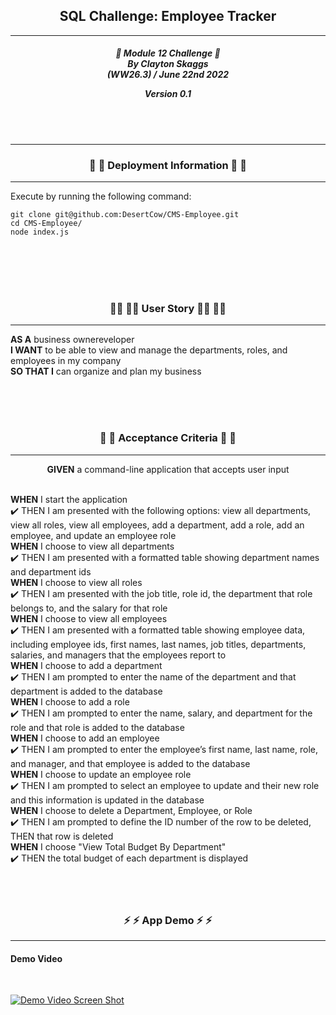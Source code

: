 <h2 align="center">SQL Challenge: Employee Tracker</h2>

---

<div align="center">

<h5 align="center">

💼 Module 12 Challenge 💼<br>
By Clayton Skaggs<br>
(WW26.3) / June 22nd 2022

Version 0.1</h5>
</div>

<br>
<br>

---

<h3 align="center">🚀 🚀 Deployment Information 🚀 🚀</h3>

---

Execute by running the following command:

````
git clone git@github.com:DesertCow/CMS-Employee.git
cd CMS-Employee/
node index.js
````

<br>
<br>
<br>
<br>

<h3 align="center">🧙‍♂️ 🧙‍♂️ User Story 🧙‍♂️ 🧙‍♂️</h3>

----

<p><b>AS A</b> business ownereveloper<br>
<b>I WANT</b> to be able to view and manage the departments, roles, and employees in my company<br>
<b>SO THAT I</b> can organize and plan my business</p>

<br>
<br>
<br>

<h3 align="center">🌟 🌟 Acceptance Criteria 🌟 🌟</h3>

---
<p align="center"> <b>GIVEN</b> a command-line application that accepts user input<br><br></p>
<p align="left"><b>WHEN</b> I start the application<br>
✔️ THEN I am presented with the following options: view all departments, view all roles, view all employees, add a department, add a role, add an employee, and update an employee role<br>
<b>WHEN</b> I choose to view all departments<br>
✔️ THEN I am presented with a formatted table showing department names and department ids<br>
<b>WHEN</b> I choose to view all roles<br>
✔️ THEN I am presented with the job title, role id, the department that role belongs to, and the salary for that role<br>
<b>WHEN</b> I choose to view all employees<br>
✔️ THEN I am presented with a formatted table showing employee data, including employee ids, first names, last names, job titles, departments, salaries, and managers that the employees report to<br>
<b>WHEN</b> I choose to add a department<br>
✔️ THEN I am prompted to enter the name of the department and that department is added to the database<br>
<b>WHEN</b> I choose to add a role<br>
✔️ THEN I am prompted to enter the name, salary, and department for the role and that role is added to the database<br>
<b>WHEN</b> I choose to add an employee<br>
✔️ THEN I am prompted to enter the employee’s first name, last name, role, and manager, and that employee is added to the database<br>
<b>WHEN</b> I choose to update an employee role<br>
✔️ THEN I am prompted to select an employee to update and their new role and this information is updated in the database<br>
<b>WHEN</b> I choose to delete a Department, Employee, or Role<br>
✔️ THEN I am prompted to define the ID number of the row to be deleted, THEN that row is deleted<br>
<b>WHEN</b> I choose "View Total Budget By Department"<br>
✔️ THEN the total budget of each department is displayed<br>
<br>
<br>
<br>

<h3 align="center">⚡ ⚡ App Demo ⚡ ⚡</h3>

---
<h4>Demo Video</h4><br>

[![Demo Video Screen Shot](https://img.youtube.com/vi/cvXNx60yOF4/0.jpg)](https://www.youtube.com/watch?v=cvXNx60yOF4)

<br>
<br>

<br>
<br>
